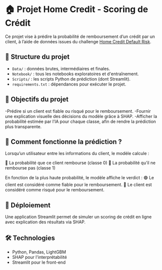 # 🏠 Projet Home Credit - Scoring de Crédit

Ce projet vise à prédire la probabilité de remboursement d’un crédit par un client, à l’aide de données issues du challenge [Home Credit Default Risk](https://www.kaggle.com/competitions/home-credit-default-risk/overview).

## 📁 Structure du projet

- `Data/` : données brutes, intermédiaires et finales.
- `Notebook/` : tous les notebooks exploratoires et d'entraînement.
- `Scripts/` : les scripts Python de prédiction (dont Streamlit).
- `requirements.txt` : dépendances pour exécuter le projet.
## 🔎 Objectifs du projet

-Prédire si un client est fiable ou risqué pour le remboursement.
-Fournir une explication visuelle des décisions du modèle grâce à SHAP.
-Afficher la probabilité estimée par l’IA pour chaque classe, afin de rendre la prédiction plus transparente.


## 🧠 Comment fonctionne la prédiction ?

Lorsqu’un utilisateur entre les informations du client, le modèle calcule :

🔵 La probabilité que ce client rembourse (classe 0)
🔴 La probabilité qu’il ne rembourse pas (classe 1)

En fonction de la plus haute probabilité, le modèle affiche le verdict :
    🟢 Le client est considéré comme fiable pour le remboursement.
    🔴 Le client est considéré comme risqué pour le remboursement.

## 🚀 Déploiement

Une application Streamlit permet de simuler un scoring de crédit en ligne avec explication des résultats via SHAP.

## 🛠️ Technologies

- Python, Pandas, LightGBM
- SHAP pour l'interprétabilité
- Streamlit pour le front-end
